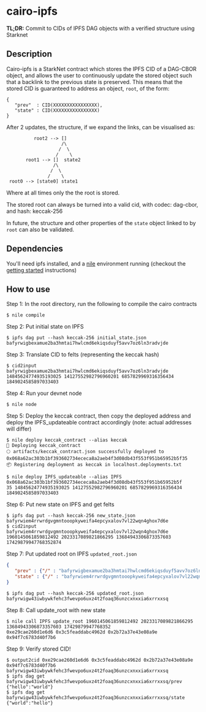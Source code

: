 # cairo-ipfs

**TL;DR:** Commit to CIDs of IPFS DAG objects with a verified structure using Starknet

## Description

Cairo-ipfs is a StarkNet contract which stores the IPFS CID of a DAG-CBOR object, and allows the user to continuously update the stored object such that a backlink to the previous state is preserved. This means that the stored CID is guaranteed to address an object, `root`, of the form:

```dag-json
{
   "prev"  : CID(XXXXXXXXXXXXXXXX),
   "state" : CID(XXXXXXXXXXXXXXXX)
}
```

After 2 updates, the structure, if we expand the links, can be visualised as:
```
          root2 --> []
                    /\
                   /  \
                  /    \
       root1 --> []  state2
                 /\
                /  \
               /    \
 root0 --> [state0] state1
 ```
Where at all times only the the root is stored.

The stored root can always be turned into a valid cid, with codec: dag-cbor, and hash: keccak-256 

In future, the structure and other properties of the `state` object linked to by `root` can also be validated.

## Dependencies
You'll need ipfs installed, and a [nile](https://github.com/OpenZeppelin/nile) environment running (checkout the [getting started](https://github.com/OpenZeppelin/nile#getting-started) instructions)
## How to use
Step 1: In the root directory, run the following to compile the cairo contracts
```console
$ nile compile
```
Step 2: Put initial state on IPFS
```console
$ ipfs dag put --hash keccak-256 initial_state.json
bafyrwigbexamue2ba3hmtai7hwlcmd6ekiqsduyf5avv7oz6ln3radvjde
```
Step 3: Translate CID to felts (representing the keccak hash) 
```console
$ cid2input bafyrwigbexamue2ba3hmtai7hwlcmd6ekiqsduyf5avv7oz6ln3radvjde
14845624774935193025 14127552982796960201 6857829969316356434 1849024585897033403
```
Step 4: Run your devnet node
```console
$ nile node
```
Step 5: Deploy the keccak contract, then copy the deployed address and deploy the IPFS_updateable contract accordingly (note: actual addresses will differ)
```console
$ nile deploy keccak_contract --alias keccak
🚀 Deploying keccak_contract
🌕 artifacts/keccak_contract.json successfully deployed to 0x068a62ac303b1bf393602734ececa8a2aeb4f3d08db43f553f951b65952b5f35
📦 Registering deployment as keccak in localhost.deployments.txt
```
```console
$ nile deploy IPFS_updateable --alias IPFS 0x068a62ac303b1bf393602734ececa8a2aeb4f3d08db43f553f951b65952b5f
35 14845624774935193025 14127552982796960201 6857829969316356434 1849024585897033403
```
Step 6: Put new state on IPFS and get felts
```console
$ ipfs dag put --hash keccak-256 new_state.json
bafyrwiem4rrwrdgvgmntooopkyweifa4epcyxalov7vl22wqn4ghox7d6e
$ cid2input bafyrwiem4rrwrdgvgmntooopkyweifa4epcyxalov7vl22wqn4ghox7d6e
1960145061859812492 2023317089821866295 13684943306873357603 17429879947768352874
```
Step 7: Put updated root on IPFS
`updated_root.json`
```json
{
   "prev" : {"/" : "bafyrwigbexamue2ba3hmtai7hwlcmd6ekiqsduyf5avv7oz6ln3radvjde"},
   "state" : {"/" : "bafyrwiem4rrwrdgvgmntooopkyweifa4epcyxalov7vl22wqn4ghox7d6e"}
}
```
```console
$ ipfs dag put --hash keccak-256 updated_root.json
bafyrwigw43iwbywkfehc3fwevpo6uxz4t2foaq36unzcxnxxia6xrrxxsq
```
Step 8: Call update_root with new state
```console
$ nile call IPFS update_root 1960145061859812492 2023317089821866295 13684943306873357603 17429879947768352
0xe29cae260d1e6d6 0x3c5feaddabc4962d 0x2b72a37e43e08a9e 0x94f7c6783d40f7b6
```

Step 9: Verify stored CID!
```console
$ output2cid 0xe29cae260d1e6d6 0x3c5feaddabc4962d 0x2b72a37e43e08a9e 0x94f7c6783d40f7b6
bafyrwigw43iwbywkfehc3fwevpo6uxz4t2foaq36unzcxnxxia6xrrxxsq
$ ipfs dag get bafyrwigw43iwbywkfehc3fwevpo6uxz4t2foaq36unzcxnxxia6xrrxxsq/prev
{"hello":"world"}
$ ipfs dag get bafyrwigw43iwbywkfehc3fwevpo6uxz4t2foaq36unzcxnxxia6xrrxxsq/state
{"world":"hello"}
```




